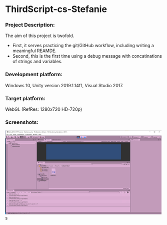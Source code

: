 # ThirdScript-cs-Stefanie


### Project Description: 

The aim of this project is twofold. 
+ First, it serves practicing the git/GitHub workflow, including writing a meaningful REAMDE. 
+ Second, this is the first time using a debug message with concatinations of strings and variables. 

### Development platform: 

Windows 10, Unity version 2019.1.14f1, Visual Studio 2017.

### Target platform: 

WebGL (RefRes: 1280x720 HD-720p)  

### Screenshots:

<div>
<img src = "./Screenshot/home-pic-playmode-mythirdscript-addnumbers-cs-Stefanie.jpg" width = "500">
</div> s